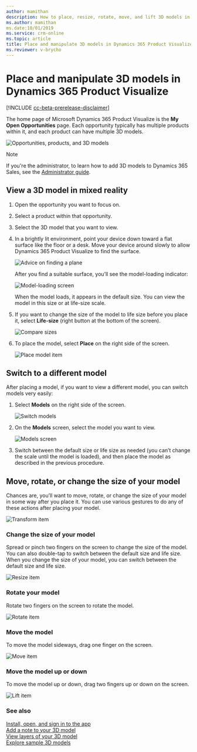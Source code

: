 ```yaml
---
author: mamithan
description: How to place, resize, rotate, move, and lift 3D models in Dynamics 365 Product Visualize
ms.author: mamithan
ms.date:10/01/2019
ms.service: crm-online
ms.topic: article
title: Place and manipulate 3D models in Dynamics 365 Product Visualize
ms.reviewer: v-brycho
---
```


# Place and manipulate 3D models in Dynamics 365 Product Visualize

[!INCLUDE [cc-beta-prerelease-disclaimer](../includes/cc-beta-prerelease-disclaimer.md)]

The home page of Microsoft Dynamics 365 Product Visualize is the **My Open Opportunities** page. Each opportunity typically has multiple products within it, and each product can have multiple 3D models. 

![Opportunities, products, and 3D models](media/manipulating-3D-models.PNG "Opportunities, products, and 3D models")

> [!NOTE]
> If you're the administrator, to learn how to add 3D models to Dynamics 365 Sales, see the [Administrator guide](admin-guide.md).

## View a 3D model in mixed reality 

1.	Open the opportunity you want to focus on.

2.	Select a product within that opportunity.

3.	Select the 3D model that you want to view.

4.	In a brightly lit environment, point your device down toward a flat surface like the floor or a desk. Move your device around slowly to allow Dynamics 365 Product Visualize to find the surface. 

    ![Advice on finding a plane](media/find-plane.PNG "Advice on finding a plane")

    After you find a suitable surface, you’ll see the model-loading indicator:
    
    ![Model-loading screen](media/model-loading.PNG "Model-loading screen")
 
    When the model loads, it appears in the default size. You can view the model in this size or at life-size scale. 

5.	If you want to change the size of the model to life size before you place it, select  **Life-size** (right button at the bottom of the screen). 

    ![Compare sizes](media/compare-sizes.PNG "Compare sizes")
  
6.  To place the model, select **Place** on the right side of the screen.

    ![Place model item](media/place-model.PNG "Place model item")

## Switch to a different model

After placing a model, if you want to view a different model, you can switch models very easily:

1.	Select **Models** on the right side of the screen.

    ![Switch models](media/switch-models.PNG "Switch models")
 
2.	On the **Models** screen, select the model you want to view.

    ![Models screen](media/3D-models.PNG "Models screen")
 
3.	Switch between the default size or life size as needed (you can’t change the scale until the model is loaded), and then place the model as described in the previous procedure.  

## Move, rotate, or change the size of your model

Chances are, you’ll want to move, rotate, or change the size of your model in some way after you place it. You can use various gestures to do any of these actions after placing your model.

![Transform item](media/transform-model.PNG "Transform item")

### Change the size of your model

Spread or pinch two fingers on the screen to change the size of the model. You can also double-tap to switch between the default size and life size.
When you change the size of your model, you can switch between the default size and life size. 

![Resize item](media/resize.PNG "Resize item")

### Rotate your model  

Rotate two fingers on the screen to rotate the model.

![Rotate item](media/rotate.PNG "Rotate item")

### Move the model

To move the model sideways, drag one finger on the screen.

![Move item](media/move.PNG "Move item")

### Move the model up or down

To move the model up or down, drag two fingers up or down on the screen.

![Lift item](media/lift.PNG "Lift item")

### See also

[Install, open, and sign in to the app](sign-in.md)<br>
[Add a note to your 3D model](add-note.md)<br>
[View layers of your 3D model](layers.md)<br>
[Explore sample 3D models](add-model.md)<br>

